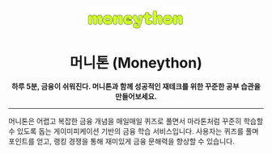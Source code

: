 <p align="center">
  <img src="./assets/logo.png" width="200" alt="Moneython Logo"/>
</p>

<h1 align="center">머니톤 (Moneython)</h1>

<p align="center">
  <strong>하루 5분, 금융이 쉬워진다. 머니톤과 함께 성공적인 재테크를 위한 꾸준한 공부 습관을 만들어보세요.</strong>
</p>

---

머니톤은 어렵고 복잡한 금융 개념을 매일매일 퀴즈로 풀면서 마라톤처럼 꾸준히 학습할 수 있도록 돕는 게이미피케이션 기반의 금융 학습 서비스입니다. 사용자는 퀴즈를 풀며 포인트를 얻고, 랭킹 경쟁을 통해 재미있게 금융 문해력을 향상할 수 있습니다.
